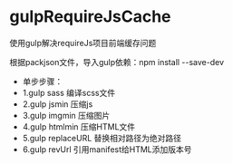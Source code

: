 # gulpRequireJsCache
使用gulp解决requireJs项目前端缓存问题

根据packjson文件，导入gulp依赖：npm install --save-dev

 *	单步步骤：
 * 	1.gulp sass					编译scss文件
 * 	2.gulp jsmin				压缩js
 * 	3.gulp imgmin				压缩图片
 * 	4.gulp htmlmin				压缩HTML文件
 * 	5.gulp replaceURL			替换相对路径为绝对路径
 * 	6.gulp revUrl				引用manifest给HTML添加版本号
